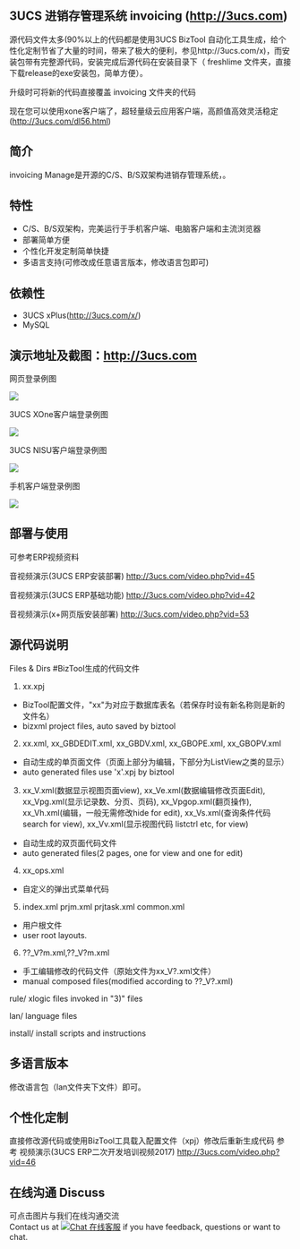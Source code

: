 ## 3UCS 进销存管理系统 invoicing (http://3ucs.com)
源代码文件太多(90%以上的代码都是使用3UCS BizTool 自动化工具生成，给个性化定制节省了大量的时间，带来了极大的便利，参见http://3ucs.com/x)，而安装包带有完整源代码，安装完成后源代码在安装目录下（ freshlime 文件夹，直接下载release的exe安装包，简单方便）。

升级时可将新的代码直接覆盖 invoicing 文件夹的代码

现在您可以使用xone客户端了，超轻量级云应用客户端，高颜值高效灵活稳定(http://3ucs.com/dl56.html)

## 简介
invoicing Manage是开源的C/S、B/S双架构进销存管理系统，。
 
## 特性
- C/S、B/S双架构，完美运行于手机客户端、电脑客户端和主流浏览器
- 部署简单方便
- 个性化开发定制简单快捷
- 多语言支持(可修改成任意语言版本，修改语言包即可)

## 依赖性
- 3UCS xPlus(http://3ucs.com/x/)
- MySQL

## 演示地址及截图：http://3ucs.com
网页登录例图

![](https://dspflash.github.io/res/property/webfinance.png)

3UCS XOne客户端登录例图

![](https://dspflash.github.io/res/property/xonefinance.png)

3UCS NISU客户端登录例图

![](https://dspflash.github.io/res/vtiger/crmgif.gif)

手机客户端登录例图

![](https://dspflash.github.io/res/vtiger/prjmobile.gif)

## 部署与使用
可参考ERP视频资料

音视频演示(3UCS ERP安装部署) http://3ucs.com/video.php?vid=45

音视频演示(3UCS ERP基础功能) http://3ucs.com/video.php?vid=42

音视频演示(x+网页版安装部署) http://3ucs.com/video.php?vid=53

## 源代码说明
Files & Dirs
#BizTool生成的代码文件
1) 	xx.xpj
- BizTool配置文件，"xx"为对应于数据库表名（若保存时设有新名称则是新的文件名）
- bizxml project files, auto saved by biztool
	
2)	xx.xml, xx_GBDEDIT.xml, xx_GBDV.xml, xx_GBOPE.xml, xx_GBOPV.xml
- 自动生成的单页面文件（页面上部分为编辑，下部分为ListView之类的显示）
- auto generated files use 'x'.xpj by biztool

3)	xx_V.xml(数据显示视图页面view), xx_Ve.xml(数据编辑修改页面Edit), xx_Vpg.xml(显示记录数、分页、页码), xx_Vpgop.xml(翻页操作), xx_Vh.xml(编辑，一般无需修改hide for edit), xx_Vs.xml(查询条件代码search for view), xx_Vv.xml(显示视图代码 listctrl etc, for view)
- 自动生成的双页面代码文件
- auto generated files(2 pages, one for view and one for edit)
	
4)	xx_ops.xml
- 自定义的弹出式菜单代码
	
5)	index.xml prjm.xml prjtask.xml common.xml
- 用户根文件
- user root layouts.	
	
6)	??_V?m.xml,??_V?m.xml
- 手工编辑修改的代码文件（原始文件为xx_V?.xml文件）
- manual composed files(modified according to ??_V?.xml)
	
rule/		xlogic files invoked in "3)" files

lan/		language files

install/	install scripts and instructions

## 多语言版本
修改语言包（lan文件夹下文件）即可。

## 个性化定制
直接修改源代码或使用BizTool工具载入配置文件（xpj）修改后重新生成代码
参考 视频演示(3UCS ERP二次开发培训视频2017) http://3ucs.com/video.php?vid=46

## 在线沟通 Discuss
可点击图片与我们在线沟通交流<br/>
Contact us at <a href="http://3ucs.com/xchat/index.php?enterurl=http%3A%2F%2Fgithub.crm.3ucs.com%2F" target="_blank"><img src="http://3ucs.com/images/livechat.png" alt="Chat 在线客服"/></a> if you have feedback, questions or want to chat. 



